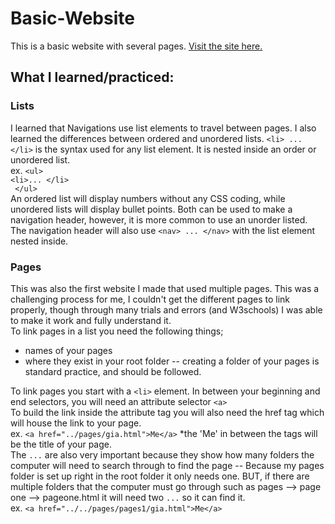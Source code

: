 # Basic-Website
This is a basic website with several pages. [Visit the site here.](https://giaviolini.github.io/Basic-Website/)

## What I learned/practiced:
### Lists
I learned that Navigations use list elements to travel between pages. I also learned the differences between ordered and unordered lists. 
  ```<li> ... </li>``` is the syntax used for any list element. 
  It is nested inside an order or unordered list.  
                                                    ex. ```<ul>```  
                                                          ```<li>... </li>```  
                                                        ``` </ul>```   
An ordered list will display numbers without any CSS coding, while unordered lists will display bullet points. Both can be used to make a navigation header, however, it is more common to use an unorder listed. The navigation header will also use ```<nav> ... </nav>``` with the list element nested inside. 

### Pages
This was also the first website I made that used multiple pages. This was a challenging process for me, I couldn't get the different pages to link properly, though through many trials and errors (and W3schools) I was able to make it work and fully understand it.  
To link pages in a list you need the following things;   
  - names of your pages
  - where they exist in your root folder -- creating a folder of your pages is standard practice, and should be followed.
     
To link pages you start with a ```<li>``` element. In between your beginning and end selectors, you will need an attribute selector ```<a>```  
To build the link inside the attribute tag you will also need the href tag which will house the link to your page.  
ex. ```<a href="../pages/gia.html">Me</a>``` *the 'Me' in between the tags will be the title of your page.  
The ```...``` are also very important because they show how many folders the computer will need to search through to find the page -- Because my pages folder is set up right in the root folder it only needs one. BUT, if there are multiple folders that the computer must go through such as pages --> page one --> pageone.html it will need two ```...``` so it can find it.   \
ex. ```<a href="../../pages/pages1/gia.html">Me</a>```
